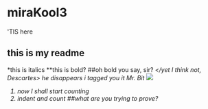 # miraKool3
'TIS here

## this is my readme
*this is italics
**this is bold?
##oh bold you say, sir?
<i tagged you it Mr. bit></yet I think not, Descartes> *he disappears* i tagged you it Mr. Bit
<img src="https://media.giphy.com/media/1xncBaM1fX3Yj12hOk/giphy.gif">
1. now I shall start counting
2. indent and count<abandon></allhope>
##what are you trying to prove?
<abandon></allhope>				



